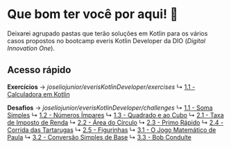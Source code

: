 # Que bom ter você por aqui! 🤩

Deixarei agrupado pastas que terão soluções em Kotlin para os vários casos propostos no bootcamp everis Kotlin Developer da DIO (*Digital Innovation One*).

## Acesso rápido

**Exercícios** → *joseliojunior/everisKotlinDeveloper/exercises*
		↳	[1.1 - Calculadora em Kotlin](https://github.com/joseliojunior/everisKotlinDeveloper/tree/master/exercises)

**Desafios** → *joseliojunior/everisKotlinDeveloper/challenges*
		↳	[1.1 - Soma Simples](https://github.com/joseliojunior/everisKotlinDeveloper/blob/master/challenges/firstgroup/01.%20Soma%20Simples.kt)
		↳	[1.2 - Números Ímpares](https://github.com/joseliojunior/everisKotlinDeveloper/blob/master/challenges/firstgroup/02.%20N%C3%BAmeros%20%C3%8Dmpares.kt)
		↳	[1.3 - Quadrado e ao Cubo](https://github.com/joseliojunior/everisKotlinDeveloper/blob/master/challenges/firstgroup/03.%20Quadrado%20e%20ao%20Cubo.kt)
		↳	[2.1 - Taxa de Imposto de Renda](https://github.com/joseliojunior/everisKotlinDeveloper/blob/master/challenges/secondgroup/01.%20Taxa%20de%20Imposto%20de%20Renda.kt)
		↳	[2.2 - Área do Círculo](https://github.com/joseliojunior/everisKotlinDeveloper/blob/master/challenges/secondgroup/02.%20%C3%81rea%20do%20C%C3%ADrculo.kt)
		↳	[2.3 - Primo Rápido](https://github.com/joseliojunior/everisKotlinDeveloper/blob/master/challenges/secondgroup/03.%20Primo%20R%C3%A1pido.kt)
		↳	[2.4 - Corrida das Tartarugas](https://github.com/joseliojunior/everisKotlinDeveloper/blob/master/challenges/secondgroup/04.%20Corrida%20das%20Tartarugas.kt)
		↳	[2.5 - Figurinhas](https://github.com/joseliojunior/everisKotlinDeveloper/blob/master/challenges/secondgroup/05.%20Figurinhas.kt)
		↳	[3.1 - O Jogo Matemático de Paula](https://github.com/joseliojunior/everisKotlinDeveloper/blob/master/challenges/thirdgroup/01.%20O%20Jogo%20Matem%C3%A1tico%20de%20Paula.kt)
		↳	[3.2 - Conversão Simples de Base](https://github.com/joseliojunior/everisKotlinDeveloper/blob/master/challenges/thirdgroup/02.%20Convers%C3%A3o%20Simples%20de%20Base.kt)
		↳	[3.3 - Bob Conduíte](https://github.com/joseliojunior/everisKotlinDeveloper/blob/master/challenges/thirdgroup/03.%20Bob%20Condu%C3%ADte.kt)

